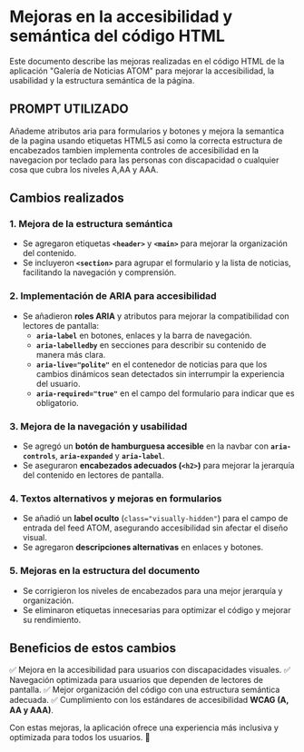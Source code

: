 # Mejoras en la accesibilidad y semántica del código HTML

Este documento describe las mejoras realizadas en el código HTML de la aplicación "Galería de Noticias ATOM" para mejorar la accesibilidad, la usabilidad y la estructura semántica de la página.
## PROMPT UTILIZADO
Añademe atributos aria para formularios y botones y mejora la semantica de la pagina usando etiquetas HTML5 asi como la correcta estructura de encabezados tambien implementa controles de accesibilidad en la navegacion por teclado para las personas con discapacidad o cualquier cosa que cubra los niveles A,AA y AAA.
## Cambios realizados

### 1. Mejora de la estructura semántica
- Se agregaron etiquetas **`<header>`** y **`<main>`** para mejorar la organización del contenido.
- Se incluyeron **`<section>`** para agrupar el formulario y la lista de noticias, facilitando la navegación y comprensión.

### 2. Implementación de ARIA para accesibilidad
- Se añadieron **roles ARIA** y atributos para mejorar la compatibilidad con lectores de pantalla:
  - **`aria-label`** en botones, enlaces y la barra de navegación.
  - **`aria-labelledby`** en secciones para describir su contenido de manera más clara.
  - **`aria-live="polite"`** en el contenedor de noticias para que los cambios dinámicos sean detectados sin interrumpir la experiencia del usuario.
  - **`aria-required="true"`** en el campo del formulario para indicar que es obligatorio.

### 3. Mejora de la navegación y usabilidad
- Se agregó un **botón de hamburguesa accesible** en la navbar con **`aria-controls`**, **`aria-expanded`** y **`aria-label`**.
- Se aseguraron **encabezados adecuados (`<h2>`)** para mejorar la jerarquía del contenido en lectores de pantalla.

### 4. Textos alternativos y mejoras en formularios
- Se añadió un **label oculto** (`class="visually-hidden"`) para el campo de entrada del feed ATOM, asegurando accesibilidad sin afectar el diseño visual.
- Se agregaron **descripciones alternativas** en enlaces y botones.

### 5. Mejoras en la estructura del documento
- Se corrigieron los niveles de encabezados para una mejor jerarquía y organización.
- Se eliminaron etiquetas innecesarias para optimizar el código y mejorar su rendimiento.

## Beneficios de estos cambios
✅ Mejora en la accesibilidad para usuarios con discapacidades visuales.
✅ Navegación optimizada para usuarios que dependen de lectores de pantalla.
✅ Mejor organización del código con una estructura semántica adecuada.
✅ Cumplimiento con los estándares de accesibilidad **WCAG (A, AA y AAA)**.

Con estas mejoras, la aplicación ofrece una experiencia más inclusiva y optimizada para todos los usuarios. 🚀

